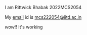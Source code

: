 I am Rittwick Bhabak 2022MCS2054


My [email](email) id is mcs222054@iitd.ac.in


*wow*!! It's working